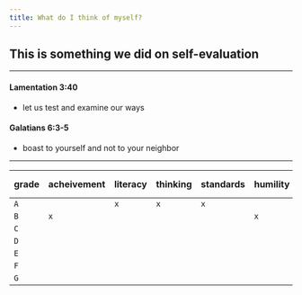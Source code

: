 ```yaml
---
title: What do I think of myself?
---
```


## This is something we did on self-evaluation


***

#### Lamentation 3:40

* let us test and examine our ways

#### Galatians 6:3-5

* boast to yourself and not to your neighbor

***

| grade | acheivement | literacy | thinking | standards | humility | dedication | perseverance | preparedness | overall grade |
| --- | --- | --- | --- | --- | --- | --- | --- | --- | --- |
| `A` |  | `x` | `x` | `x` |  | `x` | `x` |  | `x` |
| `B` | `x` |  |  |  | `x` |  |  | `x` |  |
| `C` |  |  |  |  |  |  |  |  |  |
| `D` |  |  |  |  |  |  |  |  |  |
| `E` |  |  |  |  |  |  |  |  |  |
| `F` |  |  |  |  |  |  |  |  |  |
| `G` |  |  |  |  |  |  |  |  |  |
